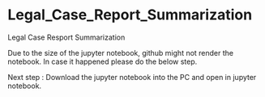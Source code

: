 # Legal_Case_Report_Summarization
Legal Case Resport Summarization

Due to the size of the jupyter notebook, github might not render the notebook. In case it happened please do the below step.

Next step : Download the jupyter notebook into the PC and open in jupyter notebook.

